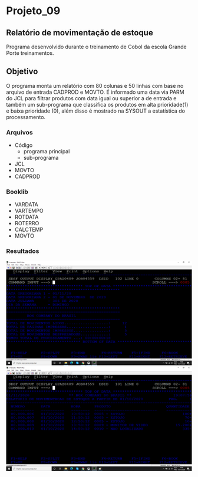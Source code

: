 # Projeto_09
## Relatório de movimentação de estoque

Programa desenvolvido durante o treinamento de Cobol da escola Grande Porte treinamentos.

## Objetivo

O programa monta um relatório com 80 colunas e 50 linhas com base no arquivo de entrada CADPROD e MOVTO. É informado uma data via PARM do JCL para filtrar produtos com data igual ou superior a de entrada e também um sub-programa que classifica os produtos em alta prioridade(1) e baixa prioridade (0), além disso é mostrado na SYSOUT a estatística do processamento.

### Arquivos

* Código 
  * programa principal
  * sub-programa
* JCL 
* MOVTO
* CADPROD

### Booklib

* VARDATA
* VARTEMPO
* ROTDATA
* ROTERRO
* CALCTEMP
* MOVTO

### Resultados

![SYSOUT](sysout.png)
![RELATÓRIO](relatorio.png)




